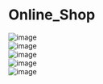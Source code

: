 # Online_Shop <br>
![image](https://github.com/MahsumaRezai/Online_Shop/assets/110189253/60500665-8d1a-498c-aace-1f4f42b1d202)<br>
![image](https://github.com/MahsumaRezai/Online_Shop/assets/110189253/0864ab9f-d510-4417-8596-f64760144524)<br>
![image](https://github.com/MahsumaRezai/Online_Shop/assets/110189253/09e72dee-3641-424b-b98d-ab9685cf2727)<br>
![image](https://github.com/MahsumaRezai/Online_Shop/assets/110189253/95eda878-1910-4f36-a63b-582410a53eea)<br>
![image](https://github.com/MahsumaRezai/Online_Shop/assets/110189253/03f5c6fa-e250-4361-8858-b388c5e0191f)




